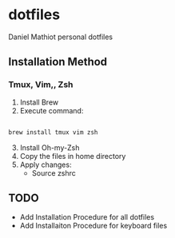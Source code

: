 # dotfiles

Daniel Mathiot personal dotfiles

## Installation Method 

### Tmux, Vim,, Zsh

1. Install Brew
2. Execute command:
```bash

brew install tmux vim zsh

```
3. Install Oh-my-Zsh
4. Copy the files in home directory 
5. Apply changes:
    * Source zshrc

## TODO
* Add Installation Procedure for all dotfiles
* Add Installaiton Procedure for keyboard files
